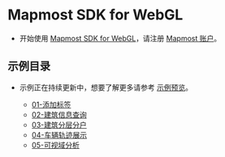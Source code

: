 # Mapmost SDK for WebGL

  - 开始使用 [Mapmost SDK for WebGL](https://www.mapmost.com/#/layout/webgl/home/)，请注册 [Mapmost 账户](https://www.mapmost.com/#/productApply/webgl)。

## 示例目录

- 示例正在持续更新中，想要了解更多请参考 [示例预览](https://www.mapmost.com/mapmost_docs/webgl/latest/docs/card-default)。

  - [01-添加标签](https://github.com/Mapmost/WebGL-Demo/blob/main/example/01-tags_addMarker.html) 
  - [02-建筑信息查询](https://github.com/Mapmost/WebGL-Demo/blob/main/example/02-interact_queryBuildingInfo.html) 
  - [03-建筑分层分户](https://github.com/Mapmost/WebGL-Demo/blob/main/example/03-interact_queryBuildingStratifiedHouseholds.html) 
  - [04-车辆轨迹展示](https://github.com/Mapmost/WebGL-Demo/blob/main/example/04-scene_displayVehicleTrack.html) 
  - [05-可视域分析](https://github.com/Mapmost/WebGL-Demo/blob/main/example/05-analysis_visualFieldAnalysis.html) 